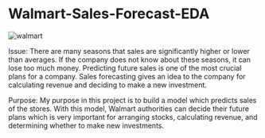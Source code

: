 # Walmart-Sales-Forecast-EDA
![walmart](https://github.com/saimmistin/Walmart-Sales-Forecast-EDA/assets/67612693/e631495e-ef53-440b-a7a6-abb46bdae823)

Issue:
There are many seasons that sales are significantly higher or lower than averages. If the company does not know about these seasons, it can lose too much money. Predicting future sales is one of the most crucial plans for a company. Sales forecasting gives an idea to the company for calculating revenue and deciding to make a new investment.

Purpose:
My purpose in this project is to build a model which predicts sales of the stores. With this model, Walmart authorities can decide their future plans which is very important for arranging stocks, calculating revenue, and determining whether to make new investments.
